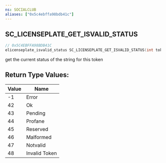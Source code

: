 ```yaml
---
ns: SOCIALCLUB
aliases: ["0x5c4ebffa98bdb41c"]
---
```

## SC_LICENSEPLATE_GET_ISVALID_STATUS

```c
// 0x5C4EBFFA98BDB41C
elicenseplate_isvalid_status SC_LICENSEPLATE_GET_ISVALID_STATUS(int token);
```

get the current status of the string for this token

## Return Type Values:
| Value | Name |
| --- | --- |
| -1 | Error |
| 42 | Ok |
| 43 | Pending |
| 44 | Profane |
| 45 | Reserved |
| 46 | Malformed |
| 47 | Notvalid |
| 48 | Invalid Token |


